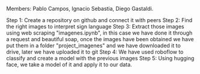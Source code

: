 Members: Pablo Campos, Ignacio Sebastia, Diego Gastaldi.

Step 1: Create a repository on github and connect it with peers
Step 2: Find the right images to interpret sign language
Step 3: Extract those images using web scraping "imagenes.ipynb", in this case we have done it through a request and beautiful soap, once the images have been obtained we have put them in a folder "project_imagenes" and we have downloaded it to drive, later we have uploaded it to git
Step 4: We have used roboflow to classify and create a model with the previous images
Step 5: Using hugging face, we take a model of it and apply it to our data.
